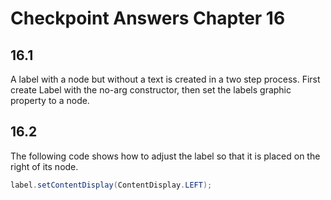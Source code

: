 # Checkpoint Answers Chapter 16 #
## 16.1 ##
A label with a node but without a text is created in a two step process. First create Label with the no-arg constructor, then set the labels graphic property to a node.  

## 16.2 ##
The following code shows how to adjust the label so that it is placed on the right of its node.  
```Java  
label.setContentDisplay(ContentDisplay.LEFT);  
```  

